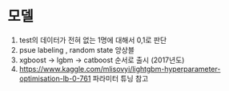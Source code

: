 # 모델
1. test의 데이터가 전혀 없는 1명에 대해서 0,1로 판단
2. psue labeling , random state 앙상블
3. xgboost -> lgbm -> catboost 순서로 출시 (2017년도)
4. https://www.kaggle.com/mlisovyi/lightgbm-hyperparameter-optimisation-lb-0-761 파라미터 튜닝 참고
